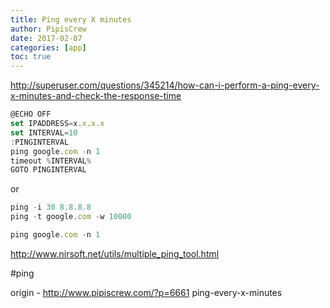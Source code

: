 ```yaml
---
title: Ping every X minutes
author: PipisCrew
date: 2017-02-07
categories: [app]
toc: true
---
```


http://superuser.com/questions/345214/how-can-i-perform-a-ping-every-x-minutes-and-check-the-response-time

```js
@ECHO OFF
set IPADDRESS=x.x.x.x
set INTERVAL=10
:PINGINTERVAL
ping google.com -n 1
timeout %INTERVAL%
GOTO PINGINTERVAL
```

or

```js
ping -i 30 8.8.8.8
ping -t google.com -w 10000

ping google.com -n 1
```

http://www.nirsoft.net/utils/multiple_ping_tool.html

#ping

origin - http://www.pipiscrew.com/?p=6661 ping-every-x-minutes